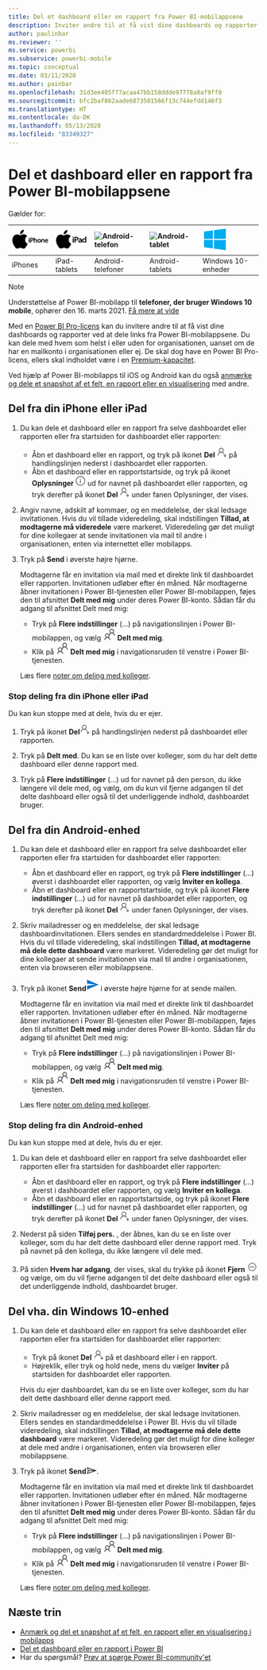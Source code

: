 ```yaml
---
title: Del et dashboard eller en rapport fra Power BI-mobilappsene
description: Inviter andre til at få vist dine dashboards og rapporter ved at dele links fra Power BI-mobilapps. Få mere at vide om, hvordan du gør.
author: paulinbar
ms.reviewer: ''
ms.service: powerbi
ms.subservice: powerbi-mobile
ms.topic: conceptual
ms.date: 03/11/2020
ms.author: painbar
ms.openlocfilehash: 31d3ee405f77acaa47bb158ddde97778a8af9ff0
ms.sourcegitcommit: bfc2baf862aade6873501566f13c744efdd146f3
ms.translationtype: HT
ms.contentlocale: da-DK
ms.lasthandoff: 05/13/2020
ms.locfileid: "83349327"
---
```

# <a name="share-a-dashboard-or-report-from-the-power-bi-mobile-apps"></a>Del et dashboard eller en rapport fra Power BI-mobilappsene
Gælder for:

| ![iPhone](./media/mobile-share-dashboard-from-the-mobile-apps/iphone-logo-50-px.png) | ![iPad](./media/mobile-share-dashboard-from-the-mobile-apps/ipad-logo-50-px.png) | ![Android-telefon](./media/mobile-share-dashboard-from-the-mobile-apps/android-phone-logo-50-px.png) | ![Android-tablet](./media/mobile-share-dashboard-from-the-mobile-apps/android-tablet-logo-50-px.png) | ![Windows 10](./media/mobile-share-dashboard-from-the-mobile-apps/win-10-logo-50-px.png) |
|:--- |:--- |:--- |:--- |:--- |
| iPhones |iPad-tablets |Android-telefoner |Android-tablets |Windows 10-enheder |

>[!NOTE]
>Understøttelse af Power BI-mobilapp til **telefoner, der bruger Windows 10 mobile**, ophører den 16. marts 2021. [Få mere at vide](https://go.microsoft.com/fwlink/?linkid=2121400)

Med en [Power BI Pro-licens](../../fundamentals/service-features-license-type.md) kan du invitere andre til at få vist dine dashboards og rapporter ved at dele links fra Power BI-mobilappsene. Du kan dele med hvem som helst i eller uden for organisationen, uanset om de har en mailkonto i organisationen eller ej. De skal dog have en Power BI Pro-licens, ellers skal indholdet være i en [Premium-kapacitet](../../admin/service-premium-what-is.md).

Ved hjælp af Power BI-mobilapps til iOS og Android kan du også [anmærke og dele et snapshot af et felt, en rapport eller en visualisering](mobile-annotate-and-share-a-tile-from-the-mobile-apps.md) med andre. 

## <a name="share-from-your-iphone-or-ipad"></a>Del fra din iPhone eller iPad

1. Du kan dele et dashboard eller en rapport fra selve dashboardet eller rapporten eller fra startsiden for dashboardet eller rapporten:
    *  Åbn et dashboard eller en rapport, og tryk på ikonet **Del** ![ ikonet Inviter](././media/mobile-share-dashboard-from-the-mobile-apps/power-bi-android-invite-icon-ss.png) på handlingslinjen nederst i dashboardet eller rapporten.
    *  Åbn et dashboard eller en rapportstartside, og tryk på ikonet **Oplysninger** ![Flere oplysninger](./media/mobile-share-dashboard-from-the-mobile-apps/power-bi-more-info-icon.png) ud for navnet på dashboardet eller rapporten, og tryk derefter på ikonet **Del** ![ikonet Inviter](./media/mobile-share-dashboard-from-the-mobile-apps/power-bi-android-invite-icon-ss.png) under fanen Oplysninger, der vises.
2. Angiv navne, adskilt af kommaer, og en meddelelse, der skal ledsage invitationen. Hvis du vil tillade videredeling, skal indstillingen **Tillad, at modtagerne må videredele** være markeret. Videredeling gør det muligt for dine kollegaer at sende invitationen via mail til andre i organisationen, enten via internettet eller mobilapps.
3. Tryk på **Send** i øverste højre hjørne.
   
   Modtagerne får en invitation via mail med et direkte link til dashboardet eller rapporten. Invitationen udløber efter én måned. Når modtagerne åbner invitationen i Power BI-tjenesten eller Power BI-mobilappen, føjes den til afsnittet **Delt med mig** under deres Power BI-konto. Sådan får du adgang til afsnittet Delt med mig:
   
   * Tryk på **Flere indstillinger** (...) på navigationslinjen i Power BI-mobilappen, og vælg ![Delt med mig](./././media/mobile-share-dashboard-from-the-mobile-apps/power-bi-shared-with-me-icon.png) **Delt med mig**.
   * Klik på ![Delt med mig](./././media/mobile-share-dashboard-from-the-mobile-apps/power-bi-shared-with-me-icon.png) **Delt med mig** i navigationsruden til venstre i Power BI-tjenesten.
   
   Læs flere [noter om deling med kolleger](../../collaborate-share/service-share-dashboards.md).

### <a name="unshare-from-your-iphone-or-ipad"></a>Stop deling fra din iPhone eller iPad
Du kan kun stoppe med at dele, hvis du er ejer.

1. Tryk på ikonet **Del**![delingsikon](././media/mobile-share-dashboard-from-the-mobile-apps/power-bi-android-invite-icon-ss.png) på handlingslinjen nederst på dashboardet eller rapporten.
2. Tryk på **Delt med**. Du kan se en liste over kolleger, som du har delt dette dashboard eller denne rapport med.

3. Tryk på **Flere indstillinger** (...) ud for navnet på den person, du ikke længere vil dele med, og vælg, om du kun vil fjerne adgangen til det delte dashboard eller også til det underliggende indhold, dashboardet bruger.



## <a name="share-from-your-android-device"></a>Del fra din Android-enhed
1. Du kan dele et dashboard eller en rapport fra selve dashboardet eller rapporten eller fra startsiden for dashboardet eller rapporten:
    *  Åbn et dashboard eller en rapport, og tryk på **Flere indstillinger** (...) øverst i dashboardet eller rapporten, og vælg **Inviter en kollega**.
    *  Åbn et dashboard eller en rapportstartside, og tryk på ikonet **Flere indstillinger** (...) ud for navnet på dashboardet eller rapporten, og tryk derefter på ikonet **Del**  ![ikonet Inviter](./media/mobile-share-dashboard-from-the-mobile-apps/power-bi-android-invite-icon-ss.png) under fanen Oplysninger, der vises.
 
2. Skriv mailadresser og en meddelelse, der skal ledsage dashboardinvitationen. Ellers sendes en standardmeddelelse i Power BI. Hvis du vil tillade videredeling, skal indstillingen **Tillad, at modtagerne må dele dette dashboard** være markeret. Videredeling gør det muligt for dine kollegaer at sende invitationen via mail til andre i organisationen, enten via browseren eller mobilappsene.
   
3. Tryk på ikonet **Send**![afsendelsesikon](./media/mobile-share-dashboard-from-the-mobile-apps/power-bi-android-send-icon.png) i øverste højre hjørne for at sende mailen.
   
    Modtagerne får en invitation via mail med et direkte link til dashboardet eller rapporten. Invitationen udløber efter én måned. Når modtagerne åbner invitationen i Power BI-tjenesten eller Power BI-mobilappen, føjes den til afsnittet **Delt med mig** under deres Power BI-konto. Sådan får du adgang til afsnittet Delt med mig:
   * Tryk på **Flere indstillinger** (...) på navigationslinjen i Power BI-mobilappen, og vælg ![Delt med mig](./././media/mobile-share-dashboard-from-the-mobile-apps/power-bi-shared-with-me-icon.png) **Delt med mig**.
   * Klik på ![Delt med mig](./././media/mobile-share-dashboard-from-the-mobile-apps/power-bi-shared-with-me-icon.png) **Delt med mig** i navigationsruden til venstre i Power BI-tjenesten.
   
   Læs flere [noter om deling med kolleger](../../collaborate-share/service-share-dashboards.md).


### <a name="unshare-from-your-android-device"></a>Stop deling fra din Android-enhed
Du kan kun stoppe med at dele, hvis du er ejer.

1. Du kan dele et dashboard eller en rapport fra selve dashboardet eller rapporten eller fra startsiden for dashboardet eller rapporten:
    *  Åbn et dashboard eller en rapport, og tryk på **Flere indstillinger** (...) øverst i dashboardet eller rapporten, og vælg **Inviter en kollega**.
    *  Åbn et dashboard eller en rapportstartside, og tryk på ikonet **Flere indstillinger** (...) ud for navnet på dashboardet eller rapporten, og tryk derefter på ikonet **Del**  ![ikonet Inviter](./media/mobile-share-dashboard-from-the-mobile-apps/power-bi-android-invite-icon-ss.png) under fanen Oplysninger, der vises.

2. Nederst på siden **Tilføj pers.** , der åbnes, kan du se en liste over kolleger, som du har delt dette dashboard eller denne rapport med. Tryk på navnet på den kollega, du ikke længere vil dele med.
3. På siden **Hvem har adgang**, der vises, skal du trykke på ikonet **Fjern** ![ikonet Fjern](./media/mobile-share-dashboard-from-the-mobile-apps/power-bi-android-remove-icon.png) og vælge, om du vil fjerne adgangen til det delte dashboard eller også til det underliggende indhold, dashboardet bruger.

## <a name="share-from-your-windows-10-device"></a>Del vha. din Windows 10-enhed

1. Du kan dele et dashboard eller en rapport fra selve dashboardet eller rapporten eller fra startsiden for dashboardet eller rapporten:
    * Tryk på ikonet **Del** ![ikonet Inviter](./media/mobile-share-dashboard-from-the-mobile-apps/power-bi-android-invite-icon-ss.png) på et dashboard eller i en rapport.
    * Højreklik, eller tryk og hold nede, mens du vælger **Inviter** på startsiden for dashboardet eller rapporten.
   
   Hvis du ejer dashboardet, kan du se en liste over kolleger, som du har delt dette dashboard eller denne rapport med.

2. Skriv mailadresser og en meddelelse, der skal ledsage invitationen. Ellers sendes en standardmeddelelse i Power BI. Hvis du vil tillade videredeling, skal indstillingen **Tillad, at modtagerne må dele dette dashboard** være markeret. Videredeling gør det muligt for dine kolleger at dele med andre i organisationen, enten via browseren eller mobilappsene.
   
3. Tryk på ikonet **Send**![afsendelsesikon](./media/mobile-share-dashboard-from-the-mobile-apps/pbi_win10ph_sendicon.png).
   
    Modtagerne får en invitation via mail med et direkte link til dashboardet eller rapporten. Invitationen udløber efter én måned. Når modtagerne åbner invitationen i Power BI-tjenesten eller Power BI-mobilappen, føjes den til afsnittet **Delt med mig** under deres Power BI-konto. Sådan får du adgang til afsnittet Delt med mig:
   
   * Tryk på **Flere indstillinger** (...) på navigationslinjen i Power BI-mobilappen, og vælg ![Delt med mig](./././media/mobile-share-dashboard-from-the-mobile-apps/power-bi-shared-with-me-icon.png) **Delt med mig**.
   * Klik på ![Delt med mig](./././media/mobile-share-dashboard-from-the-mobile-apps/power-bi-shared-with-me-icon.png) **Delt med mig** i navigationsruden til venstre i Power BI-tjenesten.
   
   Læs flere [noter om deling med kolleger](../../collaborate-share/service-share-dashboards.md).

## <a name="next-steps"></a>Næste trin
* [Anmærk og del et snapshot af et felt, en rapport eller en visualisering i mobilapps](mobile-annotate-and-share-a-tile-from-the-mobile-apps.md)
* [Del et dashboard eller en rapport i Power BI](../../collaborate-share/service-share-dashboards.md)
* Har du spørgsmål? [Prøv at spørge Power BI-community'et](https://community.powerbi.com/)
